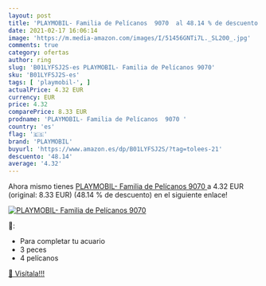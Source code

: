 ```yaml
---
layout: post
title: 'PLAYMOBIL- Familia de Pelícanos  9070  al 48.14 % de descuento'
date: 2021-02-17 16:06:14
image: 'https://m.media-amazon.com/images/I/51456GNTi7L._SL200_.jpg'
comments: true
category: ofertas
author: ring
slug: 'B01LYFSJ2S-es PLAYMOBIL- Familia de Pelícanos 9070'
sku: 'B01LYFSJ2S-es'
tags: [ 'playmobil-', ]
actualPrice: 4.32 EUR
currency: EUR
price: 4.32
comparePrice: 8.33 EUR
prodname: 'PLAYMOBIL- Familia de Pelícanos  9070 '
country: 'es'
flag: '🇪🇸'
brand: 'PLAYMOBIL'
buyurl: 'https://www.amazon.es/dp/B01LYFSJ2S/?tag=tolees-21'
descuento: '48.14'
average: '4.32'
---
```


Ahora mismo tienes [PLAYMOBIL- Familia de Pelícanos  9070 ](https://www.amazon.es/dp/B01LYFSJ2S/?tag=tolees-21) a 4.32 EUR (original: 8.33 EUR) (48.14 %  de descuento) en el siguiente enlace!

[![PLAYMOBIL- Familia de Pelícanos  9070 ](https://m.media-amazon.com/images/I/51456GNTi7L._SL200_.jpg)](https://www.amazon.es/dp/B01LYFSJ2S/?tag=tolees-21)

🔎:

- Para completar tu acuario
- 3 peces
- 4 pelícanos

[🛒 Visítala!!!](https://www.amazon.es/dp/B01LYFSJ2S/?tag=tolees-21)
